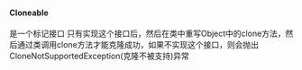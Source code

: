 #### Cloneable

是一个标记接口 只有实现这个接口后，然后在类中重写Object中的clone方法，然后通过类调用clone方法才能克隆成功，如果不实现这个接口，则会抛出CloneNotSupportedException(克隆不被支持)异常
